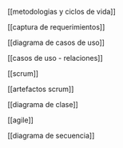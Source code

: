 [[metodologias y ciclos de vida]]

[[captura de requerimientos]]

[[diagrama de casos de uso]]

[[casos de uso - relaciones]]

[[scrum]]

[[artefactos scrum]]

[[diagrama de clase]]

[[agile]]

[[diagrama de secuencia]]
